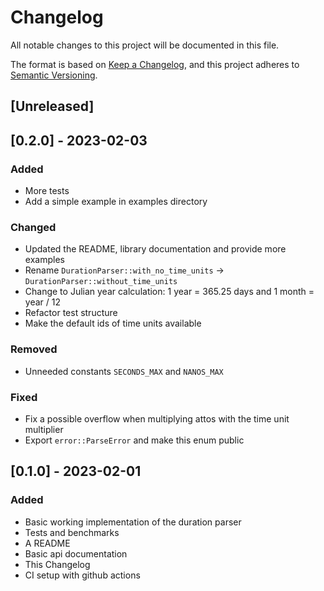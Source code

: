 <!--
 Copyright (c) 2023 Joining7943 <joining@posteo.de>
 
 This software is released under the MIT License.
 https://opensource.org/licenses/MIT
-->

<!--
Types of changes:
Added: for new features.
Changed: for changes in existing functionality.
Deprecated: for soon-to-be removed features.
Removed: for now removed features.
Fixed: for any bug fixes.
Security: in case of vulnerabilities.
-->

# Changelog

All notable changes to this project will be documented in this file.

The format is based on [Keep a Changelog](https://keepachangelog.com/en/1.0.0/),
and this project adheres to [Semantic Versioning](https://semver.org/spec/v2.0.0.html).

## [Unreleased]

## [0.2.0] - 2023-02-03

### Added

- More tests
- Add a simple example in examples directory

### Changed

- Updated the README, library documentation and provide more examples
- Rename `DurationParser::with_no_time_units` -> `DurationParser::without_time_units`
- Change to Julian year calculation: 1 year = 365.25 days and 1 month = year / 12
- Refactor test structure
- Make the default ids of time units available

### Removed

- Unneeded constants `SECONDS_MAX` and `NANOS_MAX`

### Fixed

- Fix a possible overflow when multiplying attos with the time unit multiplier
- Export `error::ParseError` and make this enum public

## [0.1.0] - 2023-02-01

### Added

- Basic working implementation of the duration parser
- Tests and benchmarks
- A README
- Basic api documentation
- This Changelog
- CI setup with github actions
